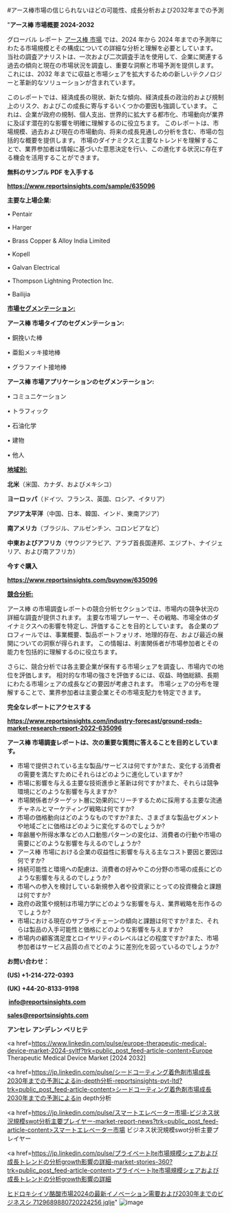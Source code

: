 #アース棒市場の信じられないほどの可能性、成長分析および2032年までの予測

"<strong>アース棒 市場概要 2024-2032</strong>

グローバル レポート <a href=https://www.reportsinsights.com/sample/635096>アース棒 市場</a> では、2024 年から 2024 年までの予測年にわたる市場規模とその構成についての詳細な分析と理解を必要としています。 当社の調査アナリストは、一次および二次調査手法を使用して、企業に関連する過去の傾向と現在の市場状況を調査し、重要な洞察と市場予測を提供します。 これには、2032 年までに収益と市場シェアを拡大​​するための新しいテクノロジーと革新的なソリューションが含まれています。

このレポートでは、経済成長の現状、新たな傾向、経済成長の政治的および規制上のリスク、およびこの成長に寄与するいくつかの要因も強調しています。 これは、企業が政府の規制、個人支出、世界的に拡大する都市化、市場動向が業界に及ぼす潜在的な影響を明確に理解するのに役立ちます。 このレポートは、市場規模、過去および現在の市場動向、将来の成長見通しの分析を含む、市場の包括的な概要を提供します。 市場のダイナミクスと主要なトレンドを理解することで、業界参加者は情報に基づいた意思決定を行い、この進化する状況に存在する機会を活用することができます。

<strong><b>無料のサンプル PDF を入手する</b></strong>

<a href=https://www.reportsinsights.com/sample/635096><strong><u>https://www.reportsinsights.com/sample/635096</u></strong></a>

<strong>主要な上場企業:</strong>

• Pentair

• Harger

• Brass Copper & Alloy India Limited

• Kopell

• Galvan Electrical

• Thompson Lightning Protection Inc.

• Bailijia

<strong><u>市場セグメンテーション</u></strong><strong><u>:</u></strong>

<strong>アース棒 市場タイプのセグメンテーション:</strong>

• 銅挽いた棒

• 亜鉛メッキ接地棒

• グラファイト接地棒

<strong>アース棒 市場アプリケーションのセグメンテーション:</strong>

• コミュニケーション

• トラフィック

• 石油化学

• 建物

• 他人

<strong><u>地域別</u></strong><strong><u>:</u></strong>

<strong>北米</strong>（米国、カナダ、およびメキシコ）

<strong>ヨーロッパ</strong>（ドイツ、フランス、英国、ロシア、イタリア）

<strong>アジア太平洋</strong>（中国、日本、韓国、インド、東南アジア）

<strong>南アメリカ</strong>（ブラジル、アルゼンチン、コロンビアなど）

<strong>中東およびアフリカ</strong>（サウジアラビア、アラブ首長国連邦、エジプト、ナイジェリア、および南アフリカ）

<strong>今すぐ購入</strong>

<a href=https://www.reportsinsights.com/buynow/635096><strong><u>https://www.reportsinsights.com/buynow/635096</u></strong></a>

<strong><u>競合分析:</u></strong>

アース棒 の市場調査レポートの競合分析セクションでは、市場内の競争状況の詳細な調査が提供されます。 主要な市場プレーヤー、その戦略、市場全体のダイナミクスへの影響を特定し、評価することを目的としています。 各企業のプロフィールでは、事業概要、製品ポートフォリオ、地理的存在、および最近の展開についての洞察が得られます。 この情報は、利害関係者が市場参加者とその能力を包括的に理解するのに役立ちます。

さらに、競合分析では各主要企業が保有する市場シェアを調査し、市場内での地位を評価します。 相対的な市場の強さを評価するには、収益、時価総額、長期にわたる市場シェアの成長などの要因が考慮されます。 市場シェアの分布を理解することで、業界参加者は主要企業とその市場支配力を特定できます。

<strong>完全なレポートにアクセスする</strong>

<a href=https://www.reportsinsights.com/industry-forecast/ground-rods-market-research-report-2022-635096><strong><u><b>https://www.reportsinsights.com/industry-forecast/ground-rods-market-research-report-2022-635096</b></u></strong></a>

<strong><b>アース棒 市場調査レポートは、次の重要な質問に答えることを目的としています。</b></strong>
<ul>
  <li>市場で提供されている主な製品/サービスは何ですか?また、変化する消費者の需要を満たすためにそれらはどのように進化していますか?</li>
  <li>市場に影響を与える主要な技術進歩と革新は何ですか?また、それらは競争環境にどのような影響を与えますか?</li>
  <li>市場関係者がターゲット層に効果的にリーチするために採用する主要な流通チャネルとマーケティング戦略は何ですか?</li>
  <li>市場の価格動向はどのようなものですか?また、さまざまな製品セグメントや地域ごとに価格はどのように変化するのでしょうか?</li>
  <li>年齢層や所得水準などの人口動態パターンの変化は、消費者の行動や市場の需要にどのような影響を与えるのでしょうか?</li>
  <li>アース棒 市場における企業の収益性に影響を与える主なコスト要因と要因は何ですか?</li>
  <li>持続可能性と環境への配慮は、消費者の好みやこの分野の市場の成長にどのような影響を与えるのでしょうか?</li>
  <li>市場への参入を検討している新規参入者や投資家にとっての投資機会と課題は何ですか?</li>
  <li>政府の政策や規制は市場力学にどのような影響を与え、業界戦略を形作るのでしょうか?</li>
  <li>市場における現在のサプライチェーンの傾向と課題は何ですか?また、それらは製品の入手可能性と価格にどのような影響を与えますか?</li>
  <li>市場内の顧客満足度とロイヤリティのレベルはどの程度ですか?また、市場参加者はサービス品質の点でどのように差別化を図っているのでしょうか?</li>
</ul>
<strong>お問い合わせ：</strong>

<strong>(US) +1-214-272-0393</strong>

<strong>(UK) +44-20-8133-9198</strong>

<strong> </strong><a href=info@reportsinsights.com><strong><u>info@reportsinsights.com</u></strong></a>

<a href=sales@reportsinsights.com><strong><u>sales@reportsinsights.com</u></strong></a>

<strong>アンセレ アンデレン ベリヒテ</strong>

<a href=https://www.linkedin.com/pulse/europe-therapeutic-medical-device-market-2024-syltf?trk=public_post_feed-article-content>Europe Therapeutic Medical Device Market [2024 2032]</a>

<a href=https://jp.linkedin.com/pulse/シードコーティング着色剤市場成長2030年までの予測によるin-depth分析-reportsinsights-pvt-ltd?trk=public_post_feed-article-content>シードコーティング着色剤市場成長2030年までの予測によるin depth分析</a>

<a href=https://jp.linkedin.com/pulse/スマートエレベーター市場-ビジネス状況規模swot分析主要プレイヤー-market-report-news?trk=public_post_feed-article-content>スマートエレベーター市場 ビジネス状況規模swot分析主要プレイヤー</a>

<a href=https://jp.linkedin.com/pulse/プライベートlte市場規模シェアおよび成長トレンドの分析growth影響の詳細-market-stories-360?trk=public_post_feed-article-content>プライベートlte市場規模シェアおよび成長トレンドの分析growth影響の詳細</a>

<a href=https://www.linkedin.com/pulse/ヒドロキシイソ酪酸市場2024の最新イノベーション需要および2030年までのビジネスシ-7129689880720224256-jqlje/>ヒドロキシイソ酪酸市場2024の最新イノベーション需要および2030年までのビジネスシ 7129689880720224256 jqlje</a>"
![image](https://github.com/ahaan12367/RIMarket24/assets/158471582/4f565f32-dbbc-45c9-b620-ec63dab50393)
